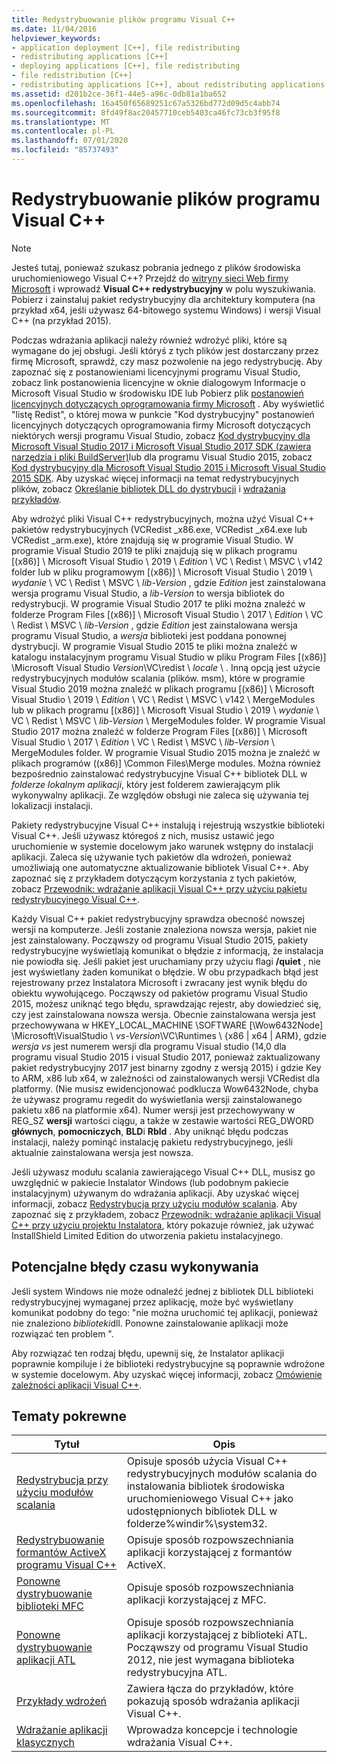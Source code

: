 ```yaml
---
title: Redystrybuowanie plików programu Visual C++
ms.date: 11/04/2016
helpviewer_keywords:
- application deployment [C++], file redistributing
- redistributing applications [C++]
- deploying applications [C++], file redistributing
- file redistribution [C++]
- redistributing applications [C++], about redistributing applications
ms.assetid: d201b2ce-36f1-44e5-a96c-0db81a1ba652
ms.openlocfilehash: 16a450f65689251c67a5326bd772d09d5c4abb74
ms.sourcegitcommit: 8fd49f8ac20457710ceb5403ca46fc73cb3f95f8
ms.translationtype: MT
ms.contentlocale: pl-PL
ms.lasthandoff: 07/01/2020
ms.locfileid: "85737493"
---
```

# <a name="redistributing-visual-c-files"></a>Redystrybuowanie plików programu Visual C++

> [!NOTE]
> Jesteś tutaj, ponieważ szukasz pobrania jednego z plików środowiska uruchomieniowego Visual C++? Przejdź do [witryny sieci Web firmy Microsoft](https://www.microsoft.com/) i wprowadź **Visual C++ redystrybucyjny** w polu wyszukiwania. Pobierz i zainstaluj pakiet redystrybucyjny dla architektury komputera (na przykład x64, jeśli używasz 64-bitowego systemu Windows) i wersji Visual C++ (na przykład 2015).

Podczas wdrażania aplikacji należy również wdrożyć pliki, które są wymagane do jej obsługi. Jeśli któryś z tych plików jest dostarczany przez firmę Microsoft, sprawdź, czy masz pozwolenie na jego redystrybucję. Aby zapoznać się z postanowieniami licencyjnymi programu Visual Studio, zobacz link postanowienia licencyjne w oknie dialogowym Informacje o Microsoft Visual Studio w środowisku IDE lub Pobierz plik [postanowień licencyjnych dotyczących oprogramowania firmy Microsoft](https://visualstudio.microsoft.com/license-terms/mlt687465/) . Aby wyświetlić "listę Redist", o której mowa w punkcie "Kod dystrybucyjny" postanowień licencyjnych dotyczących oprogramowania firmy Microsoft dotyczących niektórych wersji programu Visual Studio, zobacz [Kod dystrybucyjny dla Microsoft Visual Studio 2017 i Microsoft Visual Studio 2017 SDK (zawiera narzędzia i pliki BuildServer)](/visualstudio/productinfo/2017-redistribution-vs)lub dla programu Visual Studio 2015, zobacz [Kod dystrybucyjny dla Microsoft Visual Studio 2015 i Microsoft Visual Studio 2015 SDK](/visualstudio/productinfo/2015-redistribution-vs). Aby uzyskać więcej informacji na temat redystrybucyjnych plików, zobacz [Określanie bibliotek DLL do dystrybucji](determining-which-dlls-to-redistribute.md) i [wdrażania przykładów](deployment-examples.md).

Aby wdrożyć pliki Visual C++ redystrybucyjnych, można użyć Visual C++ pakietów redystrybucyjnych (VCRedist \_x86.exe, VCRedist \_x64.exe lub VCRedist \_arm.exe), które znajdują się w programie Visual Studio. W programie Visual Studio 2019 te pliki znajdują się w plikach programu [(x86)] \\ Microsoft Visual Studio \\ 2019 \\ _Edition_ \\ VC \\ Redist \\ MSVC \\ v142 folder lub w pliku programowym [(x86)] \\ Microsoft Visual Studio \\ 2019 \\ _wydanie_ \\ VC \\ Redist \\ MSVC \\ _lib-Version_ , gdzie _Edition_ jest zainstalowana wersja programu Visual Studio, a _lib-Version_ to wersja bibliotek do redystrybucji. W programie Visual Studio 2017 te pliki można znaleźć w folderze Program Files [(x86)] \\ Microsoft Visual Studio \\ 2017 \\ _Edition_ \\ VC \\ Redist \\ MSVC \\ _lib-Version_ , gdzie _Edition_ jest zainstalowana wersja programu Visual Studio, a _wersja_ biblioteki jest poddana ponownej dystrybucji. W programie Visual Studio 2015 te pliki można znaleźć w katalogu instalacyjnym programu Visual Studio w pliku Program Files [(x86)] \Microsoft Visual Studio *Version*\VC\redist \\ *locale* \\ . Inną opcją jest użycie redystrybucyjnych modułów scalania (plików. msm), które w programie Visual Studio 2019 można znaleźć w plikach programu [(x86)] \\ Microsoft Visual Studio \\ 2019 \\ _Edition_ \\ VC \\ Redist \\ MSVC \\ v142 \\ MergeModules lub w plikach programu [(x86)] \\ Microsoft Visual Studio \\ 2019 \\ _wydanie_ \\ VC \\ Redist \\ MSVC \\ _lib-Version_ \\ MergeModules folder. W programie Visual Studio 2017 można znaleźć w folderze Program Files [(x86)] \\ Microsoft Visual Studio \\ 2017 \\ _Edition_ \\ VC \\ Redist \\ MSVC \\ _lib-Version_ \\ MergeModules folder. W programie Visual Studio 2015 można je znaleźć w plikach programów ((x86)] \Common Files\Merge modules. Można również bezpośrednio zainstalować redystrybucyjne Visual C++ bibliotek DLL w *folderze lokalnym aplikacji*, który jest folderem zawierającym plik wykonywalny aplikacji. Ze względów obsługi nie zaleca się używania tej lokalizacji instalacji.

Pakiety redystrybucyjne Visual C++ instalują i rejestrują wszystkie biblioteki Visual C++. Jeśli używasz któregoś z nich, musisz ustawić jego uruchomienie w systemie docelowym jako warunek wstępny do instalacji aplikacji. Zaleca się używanie tych pakietów dla wdrożeń, ponieważ umożliwiają one automatyczne aktualizowanie bibliotek Visual C++. Aby zapoznać się z przykładem dotyczącym korzystania z tych pakietów, zobacz [Przewodnik: wdrażanie aplikacji Visual C++ przy użyciu pakietu redystrybucyjnego Visual C++](deploying-visual-cpp-application-by-using-the-vcpp-redistributable-package.md).

Każdy Visual C++ pakiet redystrybucyjny sprawdza obecność nowszej wersji na komputerze. Jeśli zostanie znaleziona nowsza wersja, pakiet nie jest zainstalowany. Począwszy od programu Visual Studio 2015, pakiety redystrybucyjne wyświetlają komunikat o błędzie z informacją, że instalacja nie powiodła się. Jeśli pakiet jest uruchamiany przy użyciu flagi **/quiet** , nie jest wyświetlany żaden komunikat o błędzie. W obu przypadkach błąd jest rejestrowany przez Instalatora Microsoft i zwracany jest wynik błędu do obiektu wywołującego. Począwszy od pakietów programu Visual Studio 2015, możesz uniknąć tego błędu, sprawdzając rejestr, aby dowiedzieć się, czy jest zainstalowana nowsza wersja. Obecnie zainstalowana wersja jest przechowywana w HKEY_LOCAL_MACHINE \SOFTWARE [\Wow6432Node] \Microsoft\VisualStudio \\ _vs-Version_\VC\Runtimes \\ {x86 | x64 | ARM}, gdzie _wersja vs_ jest numerem wersji dla programu Visual studio (14,0 dla programu visual Studio 2015 i visual Studio 2017, ponieważ zaktualizowany pakiet redystrybucyjny 2017 jest binarny zgodny z wersją 2015) i gdzie Key to ARM, x86 lub x64, w zależności od zainstalowanych wersji VCRedist dla platformy. (Nie musisz ewidencjonować podklucza Wow6432Node, chyba że używasz programu regedit do wyświetlania wersji zainstalowanego pakietu x86 na platformie x64). Numer wersji jest przechowywany w REG_SZ **wersji** wartości ciągu, a także w zestawie wartości REG_DWORD **głównych**, **pomocniczych**, **BLD**i **Rbld** . Aby uniknąć błędu podczas instalacji, należy pominąć instalację pakietu redystrybucyjnego, jeśli aktualnie zainstalowana wersja jest nowsza.

Jeśli używasz modułu scalania zawierającego Visual C++ DLL, musisz go uwzględnić w pakiecie Instalator Windows (lub podobnym pakiecie instalacyjnym) używanym do wdrażania aplikacji. Aby uzyskać więcej informacji, zobacz [Redystrybucja przy użyciu modułów scalania](redistributing-components-by-using-merge-modules.md). Aby zapoznać się z przykładem, zobacz [Przewodnik: wdrażanie aplikacji Visual C++ przy użyciu projektu Instalatora](walkthrough-deploying-a-visual-cpp-application-by-using-a-setup-project.md), który pokazuje również, jak używać InstallShield Limited Edition do utworzenia pakietu instalacyjnego.

## <a name="potential-run-time-errors"></a>Potencjalne błędy czasu wykonywania

Jeśli system Windows nie może odnaleźć jednej z bibliotek DLL biblioteki redystrybucyjnej wymaganej przez aplikację, może być wyświetlany komunikat podobny do tego: "nie można uruchomić tej aplikacji, ponieważ nie znaleziono *biblioteki*dll. Ponowne zainstalowanie aplikacji może rozwiązać ten problem ".

Aby rozwiązać ten rodzaj błędu, upewnij się, że Instalator aplikacji poprawnie kompiluje i że biblioteki redystrybucyjne są poprawnie wdrożone w systemie docelowym. Aby uzyskać więcej informacji, zobacz [Omówienie zależności aplikacji Visual C++](understanding-the-dependencies-of-a-visual-cpp-application.md).

## <a name="related-topics"></a>Tematy pokrewne

|Tytuł|Opis|
|-----------|-----------------|
|[Redystrybucja przy użyciu modułów scalania](redistributing-components-by-using-merge-modules.md)|Opisuje sposób użycia Visual C++ redystrybucyjnych modułów scalania do instalowania bibliotek środowiska uruchomieniowego Visual C++ jako udostępnionych bibliotek DLL w folderze%windir%\system32\.|
|[Redystrybuowanie formantów ActiveX programu Visual C++](redistributing-visual-cpp-activex-controls.md)|Opisuje sposób rozpowszechniania aplikacji korzystającej z formantów ActiveX.|
|[Ponowne dystrybuowanie biblioteki MFC](redistributing-the-mfc-library.md)|Opisuje sposób rozpowszechniania aplikacji korzystającej z MFC.|
|[Ponowne dystrybuowanie aplikacji ATL](redistributing-an-atl-application.md)|Opisuje sposób rozpowszechniania aplikacji korzystającej z biblioteki ATL. Począwszy od programu Visual Studio 2012, nie jest wymagana biblioteka redystrybucyjna ATL.|
|[Przykłady wdrożeń](deployment-examples.md)|Zawiera łącza do przykładów, które pokazują sposób wdrażania aplikacji Visual C++.|
|[Wdrażanie aplikacji klasycznych](deploying-native-desktop-applications-visual-cpp.md)|Wprowadza koncepcje i technologie wdrażania Visual C++.|
